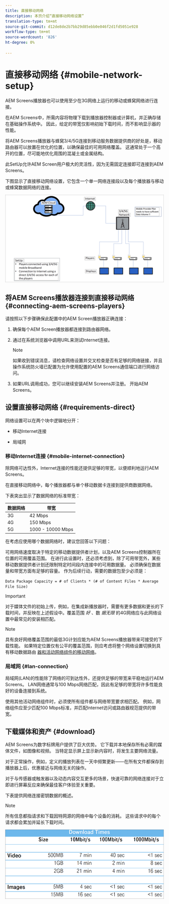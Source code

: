 ```yaml
---
title: 直接移动网络
description: 本页介绍“直接移动网络设置”
translation-type: tm+mt
source-git-commit: d12de8de2b7bb29d85ebb0e046f2d1fd5051e928
workflow-type: tm+mt
source-wordcount: '826'
ht-degree: 0%

---
```



# 直接移动网络 {#mobile-network-setup}

AEM Screens播放器也可以使用至少在3G网络上运行的移动或蜂窝网络进行连接。

在AEM Screens中，所需内容将物理下载到播放器控制器或计算机，并正确存储在基础操作系统中。 因此，给定的带宽仅影响初始下载时间，而不影响显示器的性能。

将AEM Screens播放器与蜂窝3/4/5G连接到移动服务数据提供商的好处是，移动路由器可以放置在优化的位置，以确保最佳的可用网络覆盖。 这通常处于一个高开的位置，尽可能地优化周围的混凝土或金属结构。

此SetUp允许AEM Screen用户极大的灵活性，因为无需固定连接即可连接到AEM Screens。

下图显示了直接移动网络设置，它包含一个单一网络连接段以及每个播放器与移动或蜂窝数据网络的连接。

![](/help/using/assets/direct-mobile-1.png)

## 将AEM Screens播放器连接到直接移动网络 {#connecting-aem-screens-players}

请按照以下步骤确保此配置中的AEM Screen播放器正确连接：

1. 确保每个AEM Screen播放器都连接到路由器网络。

1. 通过在系统浏览器中调用URL来测试Internet连接。

   >[!NOTE]
   >如果收到错误消息，请检查网络设置并交叉检查是否有足够的网络链接，并且操作系统防火墙已配置为允许使用配置的AEM Screens通信端口进行网络访问。

1. 如果URL调用成功，您可以继续安装AEM Screens并注册。 开始AEM Screens。

## 设置直接移动网络 {#requirements-direct}

网络设置可以在两个块中逻辑地分开：

* 移动Internet连接

* 局域网

### 移动Internet连接 {#mobile-internet-connection}

除网络可达性外，Internet连接的性能还提供足够的带宽，以便顺利地运行AEM Screens。

在直接移动网络中，每个播放器都与单个移动数据卡连接到提供商数据网络。

下表突出显示了数据网络的标准带宽：

| 数据网络 | 带宽 |
|--- |--- |
| 3G | 42 Mbps |
| 4G | 150 Mbps |
| 5G | 1000 - 10000 Mbps |

在考虑应使用哪个数据网络时，建议您回答以下问题：

可用网络速度取决于特定的移动数据提供者计划，以及AEM Screens控制器所在位置的可用覆盖范围。
在进行此设置时，还必须考虑到，除了可用带宽外，某些移动数据提供者计划还限制特定时间段内连接中的可用数据量。 必须确保在数据量和带宽方面有足够的容量。
作为后续行动，需要的数据包至少必须是：

`Data Package Capacity = # of Clients * (# of Content Files * Average File Size)`


>[!IMPORTANT]
>对于媒体文件的初始上传，例如，在集成新播放器时，需要有更多数据和更长的下载时间，并反映在上述假设中。覆盖范围 *好* 、数 *据无限* 的4G网络应与此网络设置中最常见的安装相匹配。

>[!NOTE]
>具有良好网络覆盖范围的最低3G计划应能为AEM Screens播放器带来可接受的下载性能。 如果特定位置仅有公平的覆盖范围，则应考虑将整个网络设置切换到具有移动数据路由 [器和活动网络组件的移动网络](/help/using/mobile-network-router.md)。


### 局域网 {#lan-connection}

局域网(LAN)的性能除了网络的可到达性外，还提供足够的带宽来平稳地运行AEM Screens。 LAN网络通常与100 Mbps网络匹配，因此有足够的带宽将许多性能良好的设备连接到系统。

使用其他活动网络组件时，必须使所有组件都与网络带宽要求相匹配。 例如，网络组件应至少匹配100 Mbps标准，并匹配Internet访问或路由器规范提供的带宽。

## 下载媒体和资产 {#download}

AEM Screens为数字标牌用户提供了巨大优势。 它下载并本地保存所有必需的媒体文件，如图像和视频。 当特定显示屏上显示新内容时，将发生主要网络流量。

对于正常操作，例如，定义的播放列表在一天中频繁更新——在所有文件都保存到播放器上后，优惠接近与网络无关的操作。

对于与传感器或触发器以及动态内容交互更多的场景，快速可靠的网络连接对于立即进行屏幕反应来确保最佳客户体验至关重要。

下表提供网络连接密钥数据的概述。

>[!NOTE]
>所有信息都指请求和下载因特网源的网络中每个设备的消耗。 这些请求中的每个请求都会累加并延长下载时间。

![](/help/using/assets/download-times-mobile.png)



